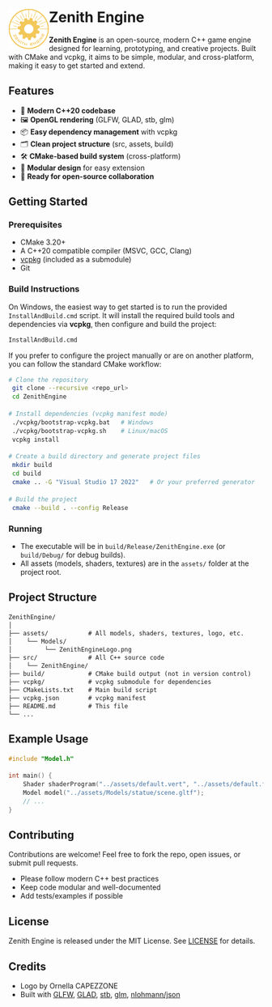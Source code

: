 # <img src="assets/Models/ZenithEngineLogo.png" alt="Zenith Engine Logo" width="80" align="left"/> Zenith Engine

**Zenith Engine** is an open-source, modern C++ game engine designed for learning, prototyping, and creative projects. Built with CMake and vcpkg, it aims to be simple, modular, and cross-platform, making it easy to get started and extend.

## Features

- 🚀 **Modern C++20 codebase**
- 🖼️ **OpenGL rendering** (GLFW, GLAD, stb, glm)
- 📦 **Easy dependency management** with vcpkg
- 🗂️ **Clean project structure** (src, assets, build)
- 🛠️ **CMake-based build system** (cross-platform)
- 🧩 **Modular design** for easy extension
- 📝 **Ready for open-source collaboration**

## Getting Started

### Prerequisites
- CMake 3.20+
- A C++20 compatible compiler (MSVC, GCC, Clang)
- [vcpkg](https://github.com/microsoft/vcpkg) (included as a submodule)
- Git

### Build Instructions

On Windows, the easiest way to get started is to run the provided
`InstallAndBuild.cmd` script. It will install the required build tools and
dependencies via **vcpkg**, then configure and build the project:

```bat
InstallAndBuild.cmd
```

If you prefer to configure the project manually or are on another platform,
you can follow the standard CMake workflow:

```sh
# Clone the repository
 git clone --recursive <repo_url>
 cd ZenithEngine

# Install dependencies (vcpkg manifest mode)
 ./vcpkg/bootstrap-vcpkg.bat   # Windows
 ./vcpkg/bootstrap-vcpkg.sh    # Linux/macOS
 vcpkg install

# Create a build directory and generate project files
 mkdir build
 cd build
 cmake .. -G "Visual Studio 17 2022"   # Or your preferred generator

# Build the project
 cmake --build . --config Release
```

### Running
- The executable will be in `build/Release/ZenithEngine.exe` (or `build/Debug/` for debug builds).
- All assets (models, shaders, textures) are in the `assets/` folder at the project root.

## Project Structure

```
ZenithEngine/
│
├── assets/           # All models, shaders, textures, logo, etc.
│    └── Models/
│         └── ZenithEngineLogo.png
├── src/              # All C++ source code
│    └── ZenithEngine/
├── build/            # CMake build output (not in version control)
├── vcpkg/            # vcpkg submodule for dependencies
├── CMakeLists.txt    # Main build script
├── vcpkg.json        # vcpkg manifest
├── README.md         # This file
└── ...
```

## Example Usage

```cpp
#include "Model.h"

int main() {
    Shader shaderProgram("../assets/default.vert", "../assets/default.frag");
    Model model("../assets/Models/statue/scene.gltf");
    // ...
}
```

## Contributing

Contributions are welcome! Feel free to fork the repo, open issues, or submit pull requests.
- Please follow modern C++ best practices
- Keep code modular and well-documented
- Add tests/examples if possible

## License

Zenith Engine is released under the MIT License. See [LICENSE](LICENSE) for details.

## Credits

- Logo by Ornella CAPEZZONE
- Built with [GLFW](https://www.glfw.org/), [GLAD](https://glad.dav1d.de/), [stb](https://github.com/nothings/stb), [glm](https://github.com/g-truc/glm), [nlohmann/json](https://github.com/nlohmann/json)
